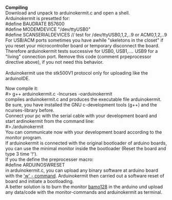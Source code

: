 **Compiling**<br>
Download and unpack to arduinokermit.c and open a shell.<br>
Arduinokermit is presetted for:<br>
#define BAUDRATE  B57600<br>
#define MODEMDEVICE 	"/dev/ttyUSB0"<br>
#define SCANSERIALDEVICES	// test for /dev/ttyUSB0,1,2,..9 or ACM0,1,2,..9<br>
For USB/ACM ports sometimes you have awhile "skeletons in the closet" if you reset your microcontroller board or temporary disconnect the board. Therefore arduinokermit tests successive for USB0, USB1,.... USB9 for a "living" connection port. Remove this code (comment prpeprocessor directive above), if you not need this behavior.<br>
<br>
Arduinokermit use the stk500V1 protocol only for uploading like the arduinoIDE.<br>

Now compile it:<br>
#> g++ arduinokermit.c -lncurses -oarduinokermit<br>
compiles arduinokermit.c and produces the executable file arduinokermit. Be sure, you have installed the GNU c-development tools (g++) and the ncurses-library before.<br>
Connect your pc with the serial cable with your development board and start ardinokermit from the command line:<br>
#>./arduinokermit<br>
You can communicate now with your development board according to the monitor program.<br>
If arduinokermit is connected with the original bootloader of arduino boards, you can use the minimal monitor inside the bootloader (Reset the board and type 3 time '!').<br>
If you the define the preprocesser macro:<br>
#define ARDUINOSWRESET<br>
in arduinokermit.c, you can upload any binary software at arduino board with the <a href='http://code.google.com/p/minikermit/wiki/Uploading'>'w' - command</a>. Arduinokermit then carried out a software reset of board and initiate a bootloading.<br>
A better solution is to burn the monitor <a href='http://code.google.com/p/bamo128'>bamo128</a> in the arduino und upload any data/code with the monitor-commands and arduinokermit as terminal.